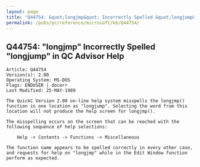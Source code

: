 ```yaml
---
layout: page
title: "Q44754: &quot;longjmp&quot; Incorrectly Spelled &quot;longjump&quot; in QC Advisor Help"
permalink: /pubs/pc/reference/microsoft/kb/Q44754/
---
```


## Q44754: &quot;longjmp&quot; Incorrectly Spelled &quot;longjump&quot; in QC Advisor Help

	Article: Q44754
	Version(s): 2.00
	Operating System: MS-DOS
	Flags: ENDUSER | docerr
	Last Modified: 25-MAY-1989
	
	The QuickC Version 2.00 on-line help system misspells the longjmp()
	function in one location as "longjump". Selecting the word from this
	location will not produce the help screen for longjmp().
	
	The misspelling occurs on the screen that can be reached with the
	following sequence of help selections:
	
	    Help -> Contents -> Functions -> Miscellaneous
	
	The function name appears to be spelled correctly in every other case,
	and requests for help on "longjmp" while in the Edit Window function
	perform as expected.
